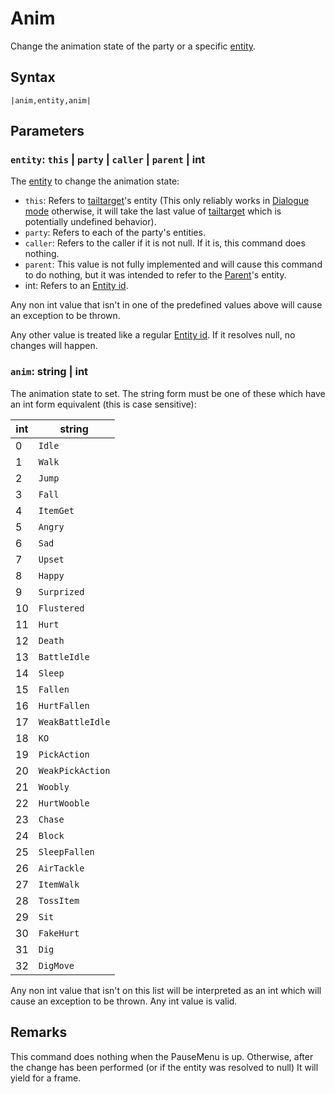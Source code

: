 # Anim

Change the animation state of the party or a specific [entity](../../../Data%20format/Entity.md).

## Syntax

````
|anim,entity,anim|
````

## Parameters

### `entity`:  `this` | `party` | `caller` | `parent` | int

The [entity](../../../Data%20format/Entity.md) to change the animation state:

* `this`: Refers to [tailtarget](../../Notable%20local%20variable/tailtarget.md)'s entity (This only reliably works in [Dialogue mode](../../Dialogue%20mode.md) otherwise, it will take the last value of [tailtarget](../../Notable%20local%20variable/tailtarget.md) which is potentially undefined behavior).
* `party`: Refers to each of the party's entities.
* `caller`: Refers to the caller if it is not null. If it is, this command does nothing.
* `parent`: This value is not fully implemented and will cause this command to do nothing, but it was intended to refer to the [Parent](Parent.md)'s entity.
* int: Refers to an [Entity id](../Entity%20id.md).

Any non int value that isn't in one of the predefined values above will cause an exception to be thrown.

Any other value is treated like a regular [Entity id](../Entity%20id.md). If it resolves null, no changes will happen.

### `anim`: string | int

The animation state to set. The string form must be one of these which have an int form equivalent (this is case sensitive):

|int|string|
|---|------|
|0|`Idle`|
|1|`Walk`|
|2|`Jump`|
|3|`Fall`|
|4|`ItemGet`|
|5|`Angry`|
|6|`Sad`|
|7|`Upset`|
|8|`Happy`|
|9|`Surprized`|
|10|`Flustered`|
|11|`Hurt`|
|12|`Death`|
|13|`BattleIdle`|
|14|`Sleep`|
|15|`Fallen`|
|16|`HurtFallen`|
|17|`WeakBattleIdle`|
|18|`KO`|
|19|`PickAction`|
|20|`WeakPickAction`|
|21|`Woobly`|
|22|`HurtWooble`|
|23|`Chase`|
|24|`Block`|
|25|`SleepFallen`|
|26|`AirTackle`|
|27|`ItemWalk`|
|28|`TossItem`|
|29|`Sit`|
|30|`FakeHurt`|
|31|`Dig`|
|32|`DigMove`|

Any non int value that isn't on this list will be interpreted as an int which will cause an exception to be thrown. Any int value is valid.

## Remarks

This command does nothing when the PauseMenu is up. Otherwise, after the change has been performed (or if the entity was resolved to null) It will yield for a frame.
